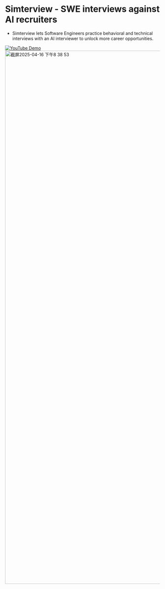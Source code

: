 # Simterview - SWE interviews against AI recruiters
- Simterview lets Software Engineers practice behavioral and technical interviews with an AI interviewer to unlock more career opportunities.

[![YouTube Demo](https://img.youtube.com/vi/IFatf2_YOcg/hqdefault.jpg)](https://www.youtube.com/watch?v=IFatf2_YOcg)
<img width="1728" alt="截屏2025-04-16 下午8 38 53" src="https://github.com/user-attachments/assets/9618ad11-df05-49fb-a8ed-ea6323ae07b7" />

